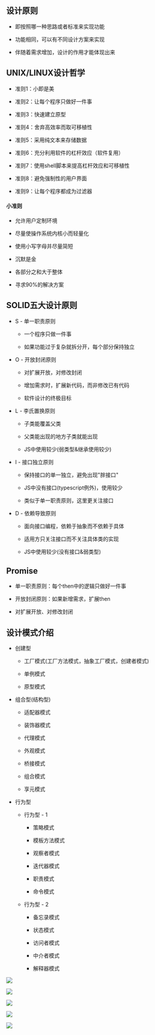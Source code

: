 ## 设计原则

- 即按照哪一种思路或者标准来实现功能

- 功能相同，可以有不同设计方案来实现

- 伴随着需求增加，设计的作用才能体现出来




## UNIX/LINUX设计哲学

- 准则1：小即是美

- 准则2：让每个程序只做好一件事

- 准则3：快速建立原型

- 准则4：舍弃高效率而取可移植性

- 准则5：采用纯文本来存储数据

- 准则6：充分利用软件的杠杆效应（软件复用）

- 准则7：使用shell脚本来提高杠杆效应和可移植性

- 准则8：避免强制性的用户界面

- 准则9：让每个程序都成为过滤器



#### 小准则

- 允许用户定制环境

- 尽量使操作系统内核小而轻量化

- 使用小写字母并尽量简短

- 沉默是金

- 各部分之和大于整体

- 寻求90%的解决方案




## SOLID五大设计原则

- S - 单一职责原则

    - 一个程序只做一件事
    
    - 如果功能过于复杂就拆分开，每个部分保持独立

- O - 开放封闭原则

    - 对扩展开放，对修改封闭
    
    - 增加需求时，扩展新代码，而非修改已有代码
    
    - 软件设计的终极目标

- L - 李氏置换原则

    - 子类能覆盖父类
    
    - 父类能出现的地方子类就能出现
    
    - JS中使用较少(弱类型&继承使用较少)

- I - 接口独立原则

    - 保持接口的单一独立，避免出现"胖接口"
    
    - JS中没有接口(typescript例外)，使用较少
    
    - 类似于单一职责原则，这里更关注接口

- D - 依赖导致原则

    - 面向接口编程，依赖于抽象而不依赖于具体
    
    - 适用方只关注接口而不关注具体类的实现
    
    - JS中使用较少(没有接口&弱类型)


## Promise

- 单一职责原则：每个then中的逻辑只做好一件事

- 开放封闭原则：如果新增需求，扩展then

- 对扩展开放、对修改封闭




## 设计模式介绍

- 创建型

    - 工厂模式(工厂方法模式，抽象工厂模式，创建者模式)
    
    - 单例模式
    
    - 原型模式

- 组合型(结构型)

    - 适配器模式
    
    - 装饰器模式
    
    - 代理模式
    
    - 外观模式
    
    - 桥接模式
    
    - 组合模式
    
    - 享元模式

- 行为型

    - 行为型 - 1
    
        - 策略模式
        
        - 模板方法模式
        
        - 观察者模式
        
        - 迭代器模式
        
        - 职责模式
        
        - 命令模式
        
    - 行为型 - 2
    
        - 备忘录模式
        
        - 状态模式
        
        - 访问者模式
        
        - 中介者模式
        
        - 解释器模式


![](/assets/微信截图_20181006190532.png)

![](/assets/微信截图_20181006190555.png)

![](/assets/微信截图_20181006190505.png)

![](/assets/微信截图_20181006201931.png)

![](/assets/微信截图_20181006201902.png)